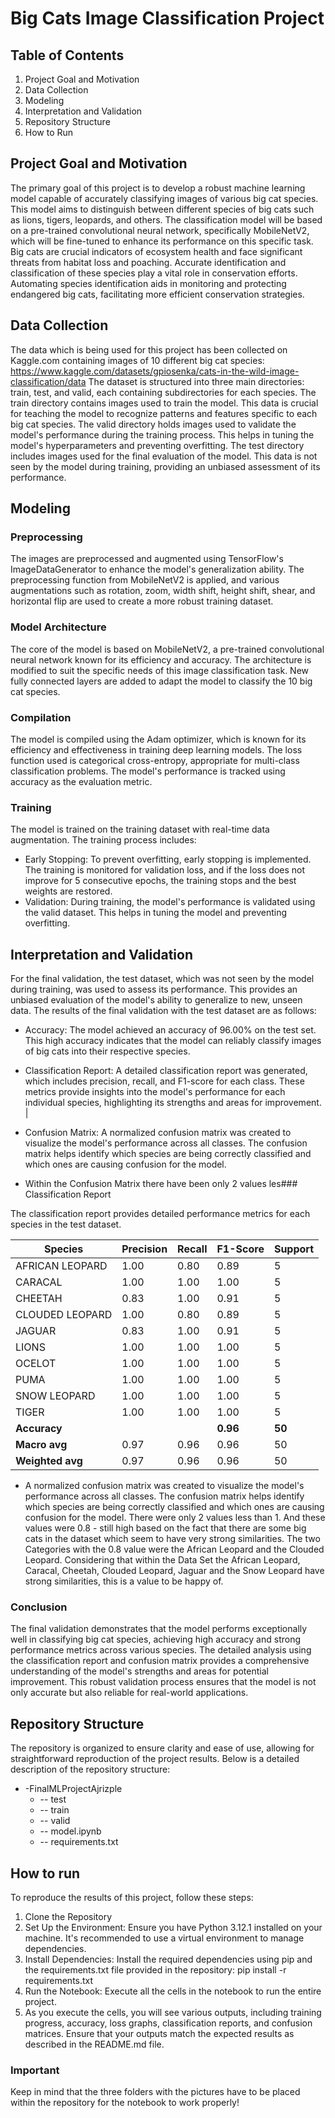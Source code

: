 # Big Cats Image Classification Project

## Table of Contents
1. Project Goal and Motivation
2. Data Collection
3. Modeling
4. Interpretation and Validation
5. Repository Structure
6. How to Run

## Project Goal and Motivation
The primary goal of this project is to develop a robust machine learning model capable of accurately classifying images of various big cat species. This model aims to distinguish between different species of big cats such as lions, tigers, leopards, and others. The classification model will be based on a pre-trained convolutional neural network, specifically MobileNetV2, which will be fine-tuned to enhance its performance on this specific task.
Big cats are crucial indicators of ecosystem health and face significant threats from habitat loss and poaching. Accurate identification and classification of these species play a vital role in conservation efforts. Automating species identification aids in monitoring and protecting endangered big cats, facilitating more efficient conservation strategies. 

## Data Collection
The data which is being used for this project has been collected on Kaggle.com containing images of 10 different big cat species: https://www.kaggle.com/datasets/gpiosenka/cats-in-the-wild-image-classification/data
The dataset is structured into three main directories: train, test, and valid, each containing subdirectories for each species. The train directory contains images used to train the model. This data is crucial for teaching the model to recognize patterns and features specific to each big cat species.
The valid directory holds images used to validate the model's performance during the training process. This helps in tuning the model's hyperparameters and preventing overfitting.
The test directory includes images used for the final evaluation of the model. This data is not seen by the model during training, providing an unbiased assessment of its performance.

## Modeling
### Preprocessing
The images are preprocessed and augmented using TensorFlow's ImageDataGenerator to enhance the model's generalization ability. The preprocessing function from MobileNetV2 is applied, and various augmentations such as rotation, zoom, width shift, height shift, shear, and horizontal flip are used to create a more robust training dataset.
### Model Architecture
The core of the model is based on MobileNetV2, a pre-trained convolutional neural network known for its efficiency and accuracy. The architecture is modified to suit the specific needs of this image classification task. 
New fully connected layers are added to adapt the model to classify the 10 big cat species.
### Compilation
The model is compiled using the Adam optimizer, which is known for its efficiency and effectiveness in training deep learning models. The loss function used is categorical cross-entropy, appropriate for multi-class classification problems. The model's performance is tracked using accuracy as the evaluation metric.
### Training
The model is trained on the training dataset with real-time data augmentation. The training process includes:
- Early Stopping: To prevent overfitting, early stopping is implemented. The training is monitored for validation loss, and if the loss does not improve for 5 consecutive epochs, the training stops and the best weights are restored.
- Validation: During training, the model's performance is validated using the valid dataset. This helps in tuning the model and preventing overfitting.

## Interpretation and Validation
For the final validation, the test dataset, which was not seen by the model during training, was used to assess its performance. This provides an unbiased evaluation of the model's ability to generalize to new, unseen data.
The results of the final validation with the test dataset are as follows:
- Accuracy:  The model achieved an accuracy of 96.00% on the test set. This high accuracy indicates that the model can reliably classify images of big cats into their respective species. 
- Classification Report: A detailed classification report was generated, which includes precision, recall, and F1-score for each class. These metrics provide insights into the model's performance for each individual species, highlighting its strengths and areas for improvement.
|

- Confusion Matrix:  A normalized confusion matrix was created to visualize the model's performance across all classes. The confusion matrix helps identify which species are being correctly classified and which ones are causing confusion for the model.
- Within the Confusion Matrix there have been only 2 values les### Classification Report

The classification report provides detailed performance metrics for each species in the test dataset.

| Species            | Precision | Recall | F1-Score | Support |
|--------------------|-----------|--------|----------|---------|
| AFRICAN LEOPARD    | 1.00      | 0.80   | 0.89     | 5       |
| CARACAL            | 1.00      | 1.00   | 1.00     | 5       |
| CHEETAH            | 0.83      | 1.00   | 0.91     | 5       |
| CLOUDED LEOPARD    | 1.00      | 0.80   | 0.89     | 5       |
| JAGUAR             | 0.83      | 1.00   | 0.91     | 5       |
| LIONS              | 1.00      | 1.00   | 1.00     | 5       |
| OCELOT             | 1.00      | 1.00   | 1.00     | 5       |
| PUMA               | 1.00      | 1.00   | 1.00     | 5       |
| SNOW LEOPARD       | 1.00      | 1.00   | 1.00     | 5       |
| TIGER              | 1.00      | 1.00   | 1.00     | 5       |
| **Accuracy**       |           |        | **0.96** | **50**  |
| **Macro avg**      | 0.97      | 0.96   | 0.96     | 50      |
| **Weighted avg**   | 0.97      | 0.96   | 0.96     | 50      |

- A normalized confusion matrix was created to visualize the model's performance across all classes. The confusion matrix helps identify which species are being correctly classified and which ones are causing confusion for the model. There were only 2 values less than 1. And these values were 0.8 - still high based on the fact that there are some big cats in the dataset which seem to have very strong similarities. The two Categories with the 0.8 value were the African Leopard and the Clouded Leopard. Considering that within the Data Set the African Leopard, Caracal, Cheetah, Clouded Leopard, Jaguar and the Snow Leopard have strong similarities, this is a value to be happy of.

### Conclusion
The final validation demonstrates that the model performs exceptionally well in classifying big cat species, achieving high accuracy and strong performance metrics across various species. The detailed analysis using the classification report and confusion matrix provides a comprehensive understanding of the model's strengths and areas for potential improvement. This robust validation process ensures that the model is not only accurate but also reliable for real-world applications.

## Repository Structure
The repository is organized to ensure clarity and ease of use, allowing for straightforward reproduction of the project results. Below is a detailed description of the repository structure:
- -FinalMLProjectAjrizple
  - -- test
  - -- train
  - -- valid
  - -- model.ipynb
  - -- requirements.txt
 
## How to run
To reproduce the results of this project, follow these steps:
1. Clone the Repository
2. Set Up the Environment: Ensure you have Python 3.12.1 installed on your machine. It's recommended to use a virtual environment to manage dependencies.
3. Install Dependencies: Install the required dependencies using pip and the requirements.txt file provided in the repository: pip install -r requirements.txt
5. Run the Notebook: Execute all the cells in the notebook to run the entire project.
6. As you execute the cells, you will see various outputs, including training progress, accuracy, loss graphs, classification reports, and confusion matrices. Ensure that your outputs match the expected results as described in the README.md file. 
### Important
Keep in mind that the three folders with the pictures have to be placed within the repository for the notebook to work properly!
